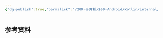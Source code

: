 ```yaml
---
{"dg-publish":true,"permalink":"/200-计算机/260-Android/Kotlin/internal/","tags":["kotlin/关键字"],"noteIcon":""}
---
```





## 参考资料